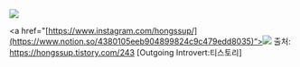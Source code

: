  <a href="mailto:sjy06238@naver.com">
   <img src="https://img.shields.io/badge/Gmail-d14836?style=flat-square&logo=Gmail&logoColor=white&link=leegm1798@naver.com"/>
</a>

<a href="[https://www.instagram.com/hongssup/](https://www.notion.so/4380105eeb904899824c9c479edd8035)“><img src="https://img.shields.io/badge/Instagram-E4405F?style=flat-square&logo=Instagram&logoColor=white&link=[https://www.instagram.com/hongssup](https://www.notion.so/4380105eeb904899824c9c479edd8035)"/></a>
출처: https://hongssup.tistory.com/243 [Outgoing Introvert:티스토리]



